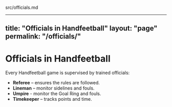 src/officials.md

---
title: "Officials in Handfeetball"
layout: "page"
permalink: "/officials/"
---

# Officials in Handfeetball
Every Handfeetball game is supervised by trained officials:

- **Referee** – ensures the rules are followed.
- **Lineman** – monitor sidelines and fouls.
- **Umpire** - monitor the Goal Ring and fouls.
- **Timekeeper** – tracks points and time.
